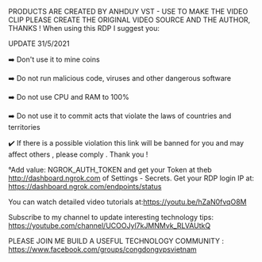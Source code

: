 PRODUCTS ARE CREATED BY ANHDUY VST - USE TO MAKE THE VIDEO CLIP PLEASE CREATE THE ORIGINAL VIDEO SOURCE AND THE AUTHOR, THANKS ! When using this RDP I suggest you:

UPDATE 31/5/2021

➡️ Don't use it to mine coins

➡️ Do not run malicious code, viruses and other dangerous software

➡️ Do not use CPU and RAM to 100%

➡️ Do not use it to commit acts that violate the laws of countries and territories

✔️ If there is a possible violation this link will be banned for you and may affect others , please comply . Thank you !

°Add value: NGROK_AUTH_TOKEN and get your Token at theb http://dashboard.ngrok.com of Settings - Secrets. Get your RDP login IP at: https://dashboard.ngrok.com/endpoints/status

You can watch detailed video tutorials at:https://youtu.be/hZaN0fvqO8M

Subscribe to my channel to update interesting technology tips: https://youtube.com/channel/UCOOJyl7kJMNMvk_RLVAUtkQ

PLEASE JOIN ME BUILD A USEFUL TECHNOLOGY COMMUNITY : https://www.facebook.com/groups/congdongvpsvietnam
